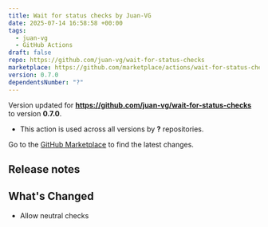 ```yaml
---
title: Wait for status checks by Juan-VG
date: 2025-07-14 16:58:58 +00:00
tags:
  - juan-vg
  - GitHub Actions
draft: false
repo: https://github.com/juan-vg/wait-for-status-checks
marketplace: https://github.com/marketplace/actions/wait-for-status-checks-by-juan-vg
version: 0.7.0
dependentsNumber: "?"
---
```



Version updated for **https://github.com/juan-vg/wait-for-status-checks** to version **0.7.0**.
- This action is used across all versions by **?** repositories.

Go to the [GitHub Marketplace](https://github.com/marketplace/actions/wait-for-status-checks-by-juan-vg) to find the latest changes.

## Release notes

## What's Changed

- Allow neutral checks

